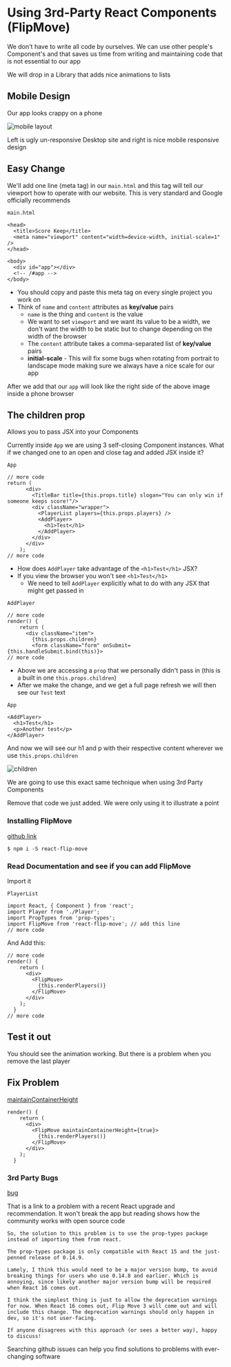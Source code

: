 # Using 3rd-Party React Components (FlipMove)
We don't have to write all code by ourselves. We can use other people's Component's and that saves us time from writing and maintaining code that is not essential to our app

We will drop in a Library that adds nice animations to lists

## Mobile Design
Our app looks crappy on a phone

![mobile layout](https://i.imgur.com/KOsspzD.png)

Left is ugly un-responsive Desktop site and right is nice mobile responsive design

## Easy Change
We'll add one line (meta tag) in our `main.html` and this tag will tell our viewport how to operate with our website. This is very standard and Google officially recommends

`main.html`

```
<head>
  <title>Score Keep</title>
  <meta name="viewport" content="width=device-width, initial-scale=1" />
</head>

<body>
  <div id="app"></div>
  <!-- /#app -->
</body>
```

* You should copy and paste this meta tag on every single project you work on
* Think of `name` and `content` attributes as **key/value** pairs
    - `name` is the thing and `content` is the value
    - We want to set `viewport` and we want its value to be a width, we don't want the width to be static but to change depending on the width of the browser
    - The `content` attribute takes a comma-separated list of **key/value** pairs
    - **initial-scale** - This will fix some bugs when rotating from portrait to landscape mode making sure we always have a nice scale for our app

After we add that our `app` will look like the right side of the above image inside a phone browser

## The children prop
Allows you to pass JSX into your Components

Currently inside `App` we are using 3 self-closing Component instances. What if we changed one to an open and close tag and added JSX inside it?

`App`

```
// more code
return (
      <div>
        <TitleBar title={this.props.title} slogan="You can only win if someone keeps score!"/>
        <div className="wrapper">
          <PlayerList players={this.props.players} />
          <AddPlayer>
            <h1>Test</h1>
          </AddPlayer>
        </div>
      </div>
    );
// more code
```

* How does `AddPlayer` take advantage of the `<h1>Test</h1>` JSX?
* If you view the browser you won't see `<h1>Test</h1>`
    - We need to tell `AddPlayer` explicitly what to do with any JSX that might get passed in

`AddPlayer`

```
// more code
render() {
    return (
      <div className="item">
        {this.props.children}
        <form className="form" onSubmit={this.handleSubmit.bind(this)}>
// more code
```

* Above we are accessing a `prop` that we personally didn't pass in (this is a built in one `this.props.children`)
* After we make the change, and we get a full page refresh we will then see our `Test` text

`App`

```
<AddPlayer>
  <h1>Test</h1>
  <p>Another test</p>
</AddPlayer>
```

And now we will see our h1 and p with their respective content wherever we use `this.props.children`

![children](https://i.imgur.com/KimR5lt.png)

We are going to use this exact same technique when using 3rd Party Components

Remove that code we just added. We were only using it to illustrate a point

### Installing FlipMove
[github link](https://github.com/joshwcomeau/react-flip-move)

`$ npm i -S react-flip-move`

### Read Documentation and see if you can add FlipMove
Import it

`PlayerList`

```
import React, { Component } from 'react';
import Player from './Player';
import PropTypes from 'prop-types';
import FlipMove from 'react-flip-move'; // add this line
// more code
```

And Add this:

```
// more code
render() {
    return (
      <div>
        <FlipMove>
          {this.renderPlayers()}
        </FlipMove>
      </div>
    );
  }
// more code
```

## Test it out
You should see the animation working. But there is a problem when you remove the last player

## Fix Problem
[maintainContainerHeight](https://github.com/joshwcomeau/react-flip-move/blob/master/documentation/api_reference.md#maintaincontainerheight)

```
render() {
    return (
      <div>
        <FlipMove maintainContainerHeight={true}>
          {this.renderPlayers()}
        </FlipMove>
      </div>
    );
  }
```

### 3rd Party Bugs
[bug](https://github.com/joshwcomeau/react-flip-move/issues/138)

That is a link to a problem with a recent React upgrade and recommendation. It won't break the app but reading shows how the community works with open source code

```
So, the solution to this problem is to use the prop-types package instead of importing them from react.

The prop-types package is only compatible with React 15 and the just-penned release of 0.14.9.

Lamely, I think this would need to be a major version bump, to avoid breaking things for users who use 0.14.8 and earlier. Which is annoying, since likely another major version bump will be required when React 16 comes out.

I think the simplest thing is just to allow the deprecation warnings for now. When React 16 comes out, Flip Move 3 will come out and will include this change. The deprecation warnings should only happen in dev, so it's not user-facing.

If anyone disagrees with this approach (or sees a better way), happy to discuss!
```

Searching github issues can help you find solutions to problems with ever-changing software



